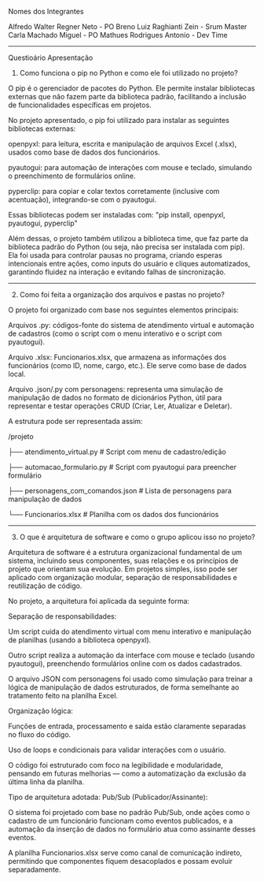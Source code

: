 Nomes dos Integrantes

Alfredo Walter Regner Neto - PO
Breno Luiz Raghianti Zein - Srum Master
Carla Machado Miguel - PO
Mathues Rodrigues Antonio - Dev Time

-------------------------------------------------------------------------------------------------------------------------------------------------------------------------------------------------------------------------------------------------------------------------------

Questioário Apresentação

1. Como funciona o pip no Python e como ele foi utilizado no projeto?
   
O pip é o gerenciador de pacotes do Python. Ele permite instalar bibliotecas externas que não fazem parte da biblioteca padrão, facilitando a inclusão de funcionalidades específicas em projetos.

No projeto apresentado, o pip foi utilizado para instalar as seguintes bibliotecas externas:

openpyxl: para leitura, escrita e manipulação de arquivos Excel (.xlsx), usados como base de dados dos funcionários.

pyautogui: para automação de interações com mouse e teclado, simulando o preenchimento de formulários online.

pyperclip: para copiar e colar textos corretamente (inclusive com acentuação), integrando-se com o pyautogui.

Essas bibliotecas podem ser instaladas com: "pip install, openpyxl, pyautogui, pyperclip"

Além dessas, o projeto também utilizou a biblioteca time, que faz parte da biblioteca padrão do Python (ou seja, não precisa ser instalada com pip). 
Ela foi usada para controlar pausas no programa, criando esperas intencionais entre ações, como inputs do usuário e cliques automatizados, garantindo fluidez na interação e evitando falhas de sincronização.

-------------------------------------------------------------------------------------------------------------------------------------------------------------------------------------------------------------------------------------------------------------------------------

2. Como foi feita a organização dos arquivos e pastas no projeto?
   
O projeto foi organizado com base nos seguintes elementos principais:

Arquivos .py: códigos-fonte do sistema de atendimento virtual e automação de cadastros (como o script com o menu interativo e o script com pyautogui).

Arquivo .xlsx: Funcionarios.xlsx, que armazena as informações dos funcionários (como ID, nome, cargo, etc.). Ele serve como base de dados local.

Arquivo .json/.py com personagens: representa uma simulação de manipulação de dados no formato de dicionários Python, útil para representar e testar operações CRUD (Criar, Ler, Atualizar e Deletar).

A estrutura pode ser representada assim:

/projeto


├── atendimento_virtual.py        # Script com menu de cadastro/edição

├── automacao_formulario.py       # Script com pyautogui para preencher formulário

├── personagens_com_comandos.json # Lista de personagens para manipulação de dados

└── Funcionarios.xlsx             # Planilha com os dados dos funcionários

-------------------------------------------------------------------------------------------------------------------------------------------------------------------------------------------------------------------------------------------------------------------------------

3. O que é arquitetura de software e como o grupo aplicou isso no projeto?
   
Arquitetura de software é a estrutura organizacional fundamental de um sistema, incluindo seus componentes, suas relações e os princípios de projeto que orientam sua evolução. 
Em projetos simples, isso pode ser aplicado com organização modular, separação de responsabilidades e reutilização de código.

No projeto, a arquitetura foi aplicada da seguinte forma:

Separação de responsabilidades:

Um script cuida do atendimento virtual com menu interativo e manipulação de planilhas (usando a biblioteca openpyxl).

Outro script realiza a automação da interface com mouse e teclado (usando pyautogui), preenchendo formulários online com os dados cadastrados.

O arquivo JSON com personagens foi usado como simulação para treinar a lógica de manipulação de dados estruturados, de forma semelhante ao tratamento feito na planilha Excel.

Organização lógica:

Funções de entrada, processamento e saída estão claramente separadas no fluxo do código.

Uso de loops e condicionais para validar interações com o usuário.

O código foi estruturado com foco na legibilidade e modularidade, pensando em futuras melhorias — como a automatização da exclusão da última linha da planilha.

Tipo de arquitetura adotada: Pub/Sub (Publicador/Assinante):

O sistema foi projetado com base no padrão Pub/Sub, onde ações como o cadastro de um funcionário funcionam como eventos publicados, e a automação da inserção de dados no formulário atua como assinante desses eventos.

A planilha Funcionarios.xlsx serve como canal de comunicação indireto, permitindo que componentes fiquem desacoplados e possam evoluir separadamente.
